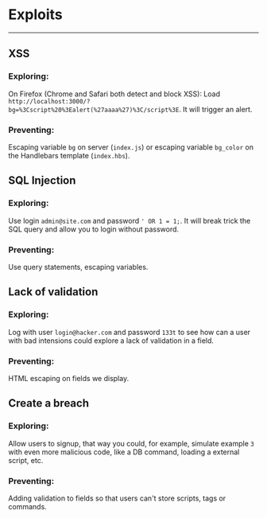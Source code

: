 # Exploits

---

## XSS

### Exploring:
On Firefox (Chrome and Safari both detect and block XSS):
Load `http://localhost:3000/?bg=%3Cscript%20%3Ealert(%27aaaa%27)%3C/script%3E`.
It will trigger an alert.

### Preventing:

Escaping variable `bg` on server (`index.js`) or escaping variable `bg_color` on the Handlebars
template (`index.hbs`).

## SQL Injection

### Exploring:

Use login `admin@site.com` and password `' OR 1 = 1;`.
It will break trick the SQL query and allow you to login without password.

### Preventing:

Use query statements, escaping variables.


## Lack of validation

### Exploring:

Log with user `login@hacker.com` and password `133t` to see how can a user with
bad intensions could explore a lack of validation in a field.

### Preventing:

HTML escaping on fields we display.

## Create a breach

### Exploring:

Allow users to signup, that way you could, for example, simulate example `3`
with even more malicious code, like a DB command, loading a external script, etc.

### Preventing:

Adding validation to fields so that users can't store scripts, tags or commands.
